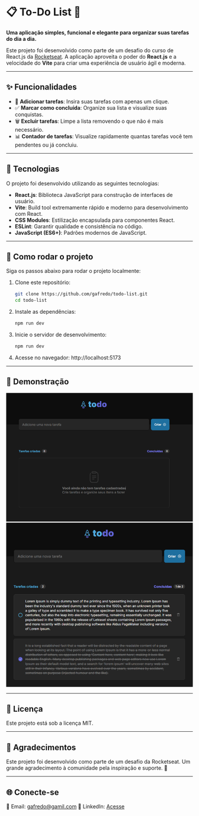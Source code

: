 # 📋 To-Do List 🚀

**Uma aplicação simples, funcional e elegante para organizar suas tarefas do dia a dia.**

Este projeto foi desenvolvido como parte de um desafio do curso de React.js da [Rocketseat](https://rocketseat.com.br/). A aplicação aproveita o poder do **React.js** e a velocidade do **Vite** para criar uma experiência de usuário ágil e moderna.

---

## ✨ Funcionalidades

- 📌 **Adicionar tarefas**: Insira suas tarefas com apenas um clique.
- ✅ **Marcar como concluída**: Organize sua lista e visualize suas conquistas.
- 🗑️ **Excluir tarefas**: Limpe a lista removendo o que não é mais necessário.
- 📊 **Contador de tarefas**: Visualize rapidamente quantas tarefas você tem pendentes ou já concluiu.

---

## 🔧 Tecnologias

O projeto foi desenvolvido utilizando as seguintes tecnologias:

- **React.js**: Biblioteca JavaScript para construção de interfaces de usuário.
- **Vite**: Build tool extremamente rápido e moderno para desenvolvimento com React.
- **CSS Modules**: Estilização encapsulada para componentes React.
- **ESLint**: Garantir qualidade e consistência no código.
- **JavaScript (ES6+)**: Padrões modernos de JavaScript.

---

## 🚀 Como rodar o projeto

Siga os passos abaixo para rodar o projeto localmente:

1. Clone este repositório:

   ```bash
   git clone https://github.com/gafredo/todo-list.git
   cd todo-list
   ```

2. Instale as dependências:

   ```bash
   npm run dev
   ```

3. Inicie o servidor de desenvolvimento:

   ```bash
   npm run dev
   ```

4. Acesse no navegador:
   http://localhost:5173

---

## 🌟 Demonstração

![image info](./public//Projeto01.png)
![image info](./public//Projeto02.png)

---

## 📜 Licença

Este projeto está sob a licença MIT.

---

## 🙌 Agradecimentos

Este projeto foi desenvolvido como parte de um desafio da Rocketseat. Um grande agradecimento à comunidade pela inspiração e suporte. 🚀

---

## 🌐 Conecte-se

📧 Email: gafredo@gamil.com
💼 LinkedIn: [Acesse](https://www.linkedin.com/in/gabriel-fredo-38211650/)
